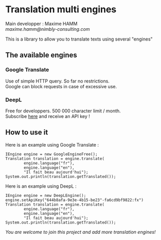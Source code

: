 # Translation multi engines

Main developper : Maxime HAMM<br/>
_maxime.hamm@nimbly-consulting.com_

This is a library to allow you to translate texts using several "engines"

## The available engines

### Google Translate 
Use of simple HTTP query. So far no restrictions.<br/>Google can block requests in case of excessive use.

### DeepL
Free for developpers. 500 000 character limit / month.<br/>
Subscribe <a href='https://www.deepl.com/en/pro#developer'>here</a> and receive an API key !

## How to use it

Here is an example using Google Translate :

    IEngine engine = new GoogleEngineFree();
    Translation translation = engine.translate(
            engine.language("fr"), 
            engine.language("en"), 
            "Il fait beau aujourd'hui");
    System.out.println(translation.getTranslated());

Here is an example using DeepL :

    IEngine engine = new DeepLEngine();
    engine.setApiKey("644b8afa-9e3e-4b15-be23"-fa6cd9bf9822:fx")
    Translation translation = engine.translate(
            engine.language("fr"), 
            engine.language("en"), 
            "Il fait beau aujourd'hui");
    System.out.println(translation.getTranslated());

*You are welcome to join this project and add more translation engines!*

